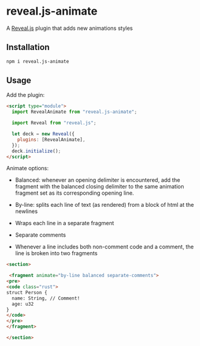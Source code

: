 # reveal.js-animate

A [Reveal.js](https://revealjs.com/) plugin that adds new animations styles

## Installation

```bash
npm i reveal.js-animate
```

## Usage

Add the plugin:

```html
<script type="module">
  import RevealAnimate from "reveal.js-animate";

  import Reveal from "reveal.js";

  let deck = new Reveal({
    plugins: [RevealAnimate],
  });
  deck.initialize();
</script>
```

Animate options:

- Balanced: whenever an opening delimiter is encountered, add the fragment with the balanced closing delimiter to the same animation fragment set as its corresponding opening line.

- By-line: splits each line of text (as rendered) from a block of html at the newlines
 - Wraps each line in a separate fragment

- Separate comments
 - Whenever a line includes both non-comment code and a comment, the line is broken into two fragments


```html
<section>

 <fragment animate="by-line balanced separate-comments">
<pre>
<code class="rust">
struct Person {
  name: String, // Comment!
  age: u32
}
</code>
</pre>
</fragment>

</section>
```
